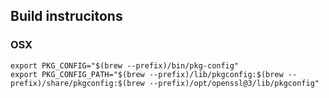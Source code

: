 ## Build instrucitons


### OSX

```shell
export PKG_CONFIG="$(brew --prefix)/bin/pkg-config"
export PKG_CONFIG_PATH="$(brew --prefix)/lib/pkgconfig:$(brew --prefix)/share/pkgconfig:$(brew --prefix)/opt/openssl@3/lib/pkgconfig"
```

